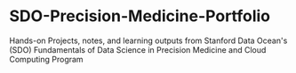 # SDO-Precision-Medicine-Portfolio
Hands-on Projects, notes, and learning outputs from Stanford Data Ocean's (SDO) Fundamentals of Data Science in Precision Medicine and Cloud Computing Program 
